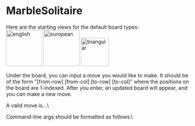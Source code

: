 # MarbleSolitaire

Here are the starting views for the default board types:\
<img width="98" alt="english" src="https://user-images.githubusercontent.com/94412143/204557547-792e891a-5187-471c-845c-e33070a47987.png"> <img width="98" alt="european" src="https://user-images.githubusercontent.com/94412143/204557607-f2514d4e-5268-4272-b844-f167468cf078.png"> <img width="77" alt="triangular" src="https://user-images.githubusercontent.com/94412143/204557620-6a60a4dc-4945-4175-8db9-0f2ada691e25.png">

Under the board, you can input a move you would like to make. It should be of the form "[from-row] [from-col] [to-row] [to-col]" where the positions on the board are 1-indexed. After you enter, an updated board will appear, and you can make a new move.

A valid move is...\


Command-line args should be formatted as follows:\


